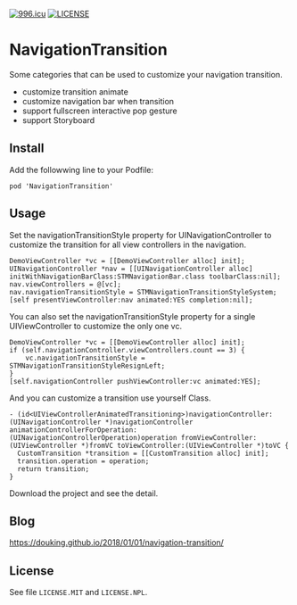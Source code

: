 [![996.icu](https://img.shields.io/badge/link-996.icu-red.svg)](https://996.icu)
[![LICENSE](https://img.shields.io/badge/license-Anti%20996-blue.svg)](https://github.com/996icu/996.ICU/blob/master/LICENSE)

# NavigationTransition

Some categories that can be used to customize your navigation transition.

- customize transition animate
- customize navigation bar when transition
- support fullscreen interactive pop gesture
- support Storyboard

## Install

Add the followwing line to your Podfile:

```
pod 'NavigationTransition'
```

## Usage

Set the navigationTransitionStyle property for UINavigationController to customize the transition for all view controllers in the navigation.

```
DemoViewController *vc = [[DemoViewController alloc] init];
UINavigationController *nav = [[UINavigationController alloc] initWithNavigationBarClass:STMNavigationBar.class toolbarClass:nil];
nav.viewControllers = @[vc];
nav.navigationTransitionStyle = STMNavigationTransitionStyleSystem;
[self presentViewController:nav animated:YES completion:nil];

```

You can also set the navigationTransitionStyle property for a single UIViewController to customize the only one vc.

```
DemoViewController *vc = [[DemoViewController alloc] init];
if (self.navigationController.viewControllers.count == 3) {
	vc.navigationTransitionStyle = STMNavigationTransitionStyleResignLeft;
}
[self.navigationController pushViewController:vc animated:YES];
```

And you can customize a transition use yourself Class.

```
- (id<UIViewControllerAnimatedTransitioning>)navigationController:(UINavigationController *)navigationController animationControllerForOperation:(UINavigationControllerOperation)operation fromViewController:(UIViewController *)fromVC toViewController:(UIViewController *)toVC {
  CustomTransition *transition = [[CustomTransition alloc] init];
  transition.operation = operation;
  return transition;
}
```


Download the project and see the detail.

## Blog

https://douking.github.io/2018/01/01/navigation-transition/

## License

See file `LICENSE.MIT` and `LICENSE.NPL`.